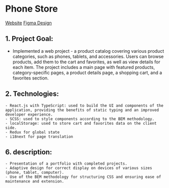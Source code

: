 # Phone Store

 [Website](https://Igor-Yaremchuk.github.io/phone_store/)
 [Figma Design](https://www.figma.com/design/T5ttF21UnT6RRmCQQaZc6L/Phone-catalog-(V2)-Original?node-id=0-1&p=f&t=oyLMRVkK1XlqZxlh-0)

 ## 1. Project Goal:
   - Implemented a web project - a product catalog covering various product categories, such as phones, tablets, and accessories. Users can browse products, add them to the cart and favorites, as well as view details for each item. The project includes a main page with featured products, category-specific pages, a product details page, a shopping cart, and a favorites section.

 ## 2. Technologies:
    - React.js with TypeScript: used to build the UI and components of the application, providing the benefits of static typing and an improved developer experience.
    - SCSS: used to style components according to the BEM methodology.
    - localStorage: used to store cart and favorites data on the client side.
    - Redux for global state
    - i18next for page translation

 ## 6. description:
    - Presentation of a portfolio with completed projects.
    - Adaptive design for correct display on devices of various sizes (phone, tablet, computer).
    - Use of the BEM methodology for structuring CSS and ensuring ease of maintenance and extension.
